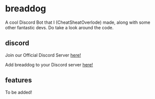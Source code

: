 # breaddog
A cool Discord Bot that I (CheatSheatOverlode) made, along with some other fantastic devs. Do take a look around the code.

## discord

Join our Official Discord Server [here!](https://discord.gg/A62QpsZ)

Add breaddog to your Discord server [here!](https://discord.com/api/oauth2/authorize?client_id=745366103706042521&permissions=8&scope=bot)

## features

To be added!
